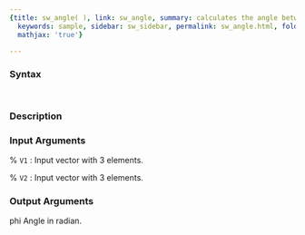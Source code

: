 ```yaml
---
{title: sw_angle( ), link: sw_angle, summary: calculates the angle between 2 vectors,
  keywords: sample, sidebar: sw_sidebar, permalink: sw_angle.html, folder: swfiles,
  mathjax: 'true'}

---
```


### Syntax

` `

### Description



### Input Arguments

% `V1`
: Input vector with 3 elements.

% `V2`
: Input vector with 3 elements.

### Output Arguments

phi   Angle in radian.

